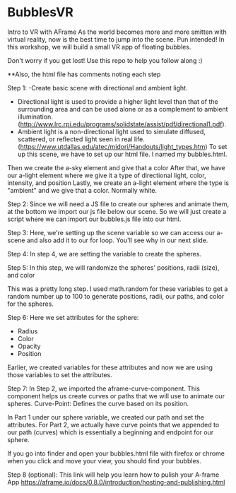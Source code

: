 # BubblesVR

Intro to VR with AFrame
As the world becomes more and more smitten with virtual reality, now is the best time to jump into the scene. Pun intended! In this workshop, we will build a small VR app of floating bubbles.


Don't worry if you get lost! Use this repo to help you follow along :)


**Also, the html file has comments noting each step

Step 1:
-Create basic scene with directional and ambient light. 
- Directional light is used to provide a higher light level than that of the surrounding area and can be used alone or as a complement to ambient illumination. (http://www.lrc.rpi.edu/programs/solidstate/assist/pdf/directional1.pdf). 
- Ambient light is a non-directional light used to simulate diffused, scattered, or reflected light seen in real life. (https://www.utdallas.edu/atec/midori/Handouts/light_types.htm)
To set up this scene, we have to set up our html file. I named my bubbles.html.

Then we create the a-sky element and give that a color
After that, we have our a-light element where we give it a type of directional light, color, intensity, and position
Lastly, we create an a-light element where the type is "ambient" and we give that a color. Normally white.


Step 2:
Since we will need a JS file to create our spheres and animate them, at the bottom we import our js file below our scene.
So we will just create a script where we can import our bubbles.js file into our html.

Step 3:
Here, we're setting up the scene variable so we can access our a-scene and also add it to our for loop. You'll see why in our next slide.

Step 4:
In step 4, we are setting the variable to create the spheres.

Step 5:
In this step, we will randomize the spheres' positions, radii (size), and color


This was a pretty long step. I used math.random for these variables to get a random number up to 100 to generate positions, radii, our paths, and color for the spheres.

Step 6:
Here we set attributes for the sphere:
- Radius
- Color
- Opacity
- Position

Earlier, we created variables for these attributes and now we are using those variables to set the attributes.



Step 7:
In Step 2, we imported the aframe-curve-component.
This component helps us create curves or paths that we will use to animate our spheres.
Curve-Point: Defines the curve based on its position.


In Part 1 under our sphere variable, we created our path and set the attributes. For Part 2, we actually have curve points that we appended to our path (curves) which is essentially a beginning and endpoint for our sphere.

If you go into finder and open your bubbles.html file with firefox or chrome when you click and move your view, you should find your bubbles.


Step 8 (optional):
This link will help you learn how to pulish your A-frame App
https://aframe.io/docs/0.8.0/introduction/hosting-and-publishing.html
